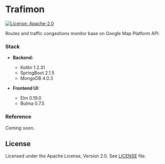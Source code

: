 # Trafimon

[![License: Apache-2.0](https://img.shields.io/badge/license-Apache--2.0-green.svg)](/LICENSE)

Routes and traffic congestions monitor base on Google Map Platform API.

### Stack

- __Backend:__
    - Kotlin 1.2.31
    - SpringBoot 2.1.5
    - MongoDB 4.0.3

- __Frontend UI:__
    - Elm 0.19.0
    - Bulma 0.7.5

### Reference

_Coming soon.._

## License
Licensed under the Apache License, Version 2.0. See [LICENSE](/LICENSE) file.
